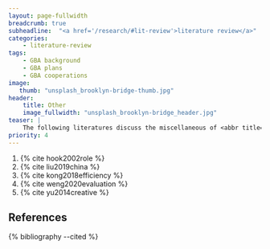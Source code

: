 ```yaml
---
layout: page-fullwidth
breadcrumb: true
subheadline:  "<a href='/research/#lit-review'>literature review</a>"
categories:
    - literature-review
tags:
    - GBA background
    - GBA plans
    - GBA cooperations
image:
   thumb: "unsplash_brooklyn-bridge-thumb.jpg"
header:
    title: Other
    image_fullwidth: "unsplash_brooklyn-bridge_header.jpg"
teaser: |
    The following literatures discuss the miscellaneous of <abbr title="Guangdong Hong Kong Macau Greater Bay Area">GBA</abbr>, such as background, plan and cooperation
priority: 4
---
```


1. {% cite hook2002role %}
2. {% cite liu2019china %}
3. {% cite kong2018efficiency %}
4. {% cite weng2020evaluation %}
5. {% cite yu2014creative %}

## References
{% bibliography  --cited %}

